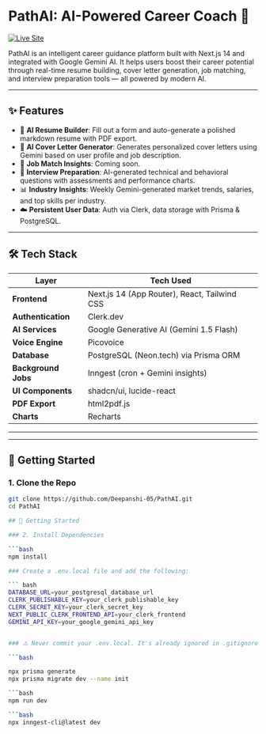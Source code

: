 # PathAI: AI-Powered Career Coach 🚀

[![Live Site](https://img.shields.io/badge/Live-Demo-blue?style=for-the-badge&logo=vercel)](https://path-ai-31u1.vercel.app/)


PathAI is an intelligent career guidance platform built with Next.js 14 and integrated with Google Gemini AI. It helps users boost their career potential through real-time resume building, cover letter generation, job matching, and interview preparation tools — all powered by modern AI.

---

## ✨ Features

- 🌟 **AI Resume Builder**: Fill out a form and auto-generate a polished markdown resume with PDF export.
- 📄 **AI Cover Letter Generator**: Generates personalized cover letters using Gemini based on user profile and job description.
- 🎯 **Job Match Insights**: Coming soon.
- 🎤 **Interview Preparation**: AI-generated technical and behavioral questions with assessments and performance charts.
- 📊 **Industry Insights**: Weekly Gemini-generated market trends, salaries, and top skills per industry.
- ☁️ **Persistent User Data**: Auth via Clerk, data storage with Prisma & PostgreSQL.

---

## 🛠️ Tech Stack

| Layer              | Tech Used                                           |
|--------------------|-----------------------------------------------------|
| **Frontend**       | Next.js 14 (App Router), React, Tailwind CSS        |
| **Authentication** | Clerk.dev                                           |
| **AI Services**    | Google Generative AI (Gemini 1.5 Flash)             |
| **Voice Engine**   | Picovoice                                           |
| **Database**       | PostgreSQL (Neon.tech) via Prisma ORM               |
| **Background Jobs**| Inngest (cron + Gemini insights)                    |
| **UI Components**  | shadcn/ui, lucide-react                             |
| **PDF Export**     | html2pdf.js                                         |
| **Charts**         | Recharts                                            |

---


---

## 🚀 Getting Started

### 1. Clone the Repo

```bash
git clone https://github.com/Deepanshi-05/PathAI.git
cd PathAI

## 🚀 Getting Started

### 2. Install Dependencies

```bash
npm install

### Create a .env.local file and add the following:

``` bash
DATABASE_URL=your_postgresql_database_url
CLERK_PUBLISHABLE_KEY=your_clerk_publishable_key
CLERK_SECRET_KEY=your_clerk_secret_key
NEXT_PUBLIC_CLERK_FRONTEND_API=your_clerk_frontend
GEMINI_API_KEY=your_google_gemini_api_key


### ⚠️ Never commit your .env.local. It's already ignored in .gitignore.

```bash

npx prisma generate
npx prisma migrate dev --name init

```bash
npm run dev

```bash
npx inngest-cli@latest dev

